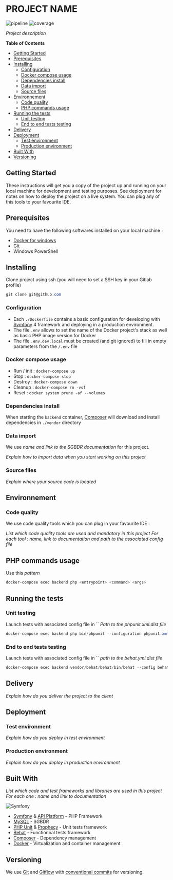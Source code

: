 # PROJECT NAME
![pipeline](https://gitlab.scalian.com/<projetc_path>/badges/develop/pipeline.svg)
![coverage](https://gitlab.scalian.com/<projetc_path>/badges/develop/coverage.svg)

*Project description*

**Table of Contents**

- [Getting Started](#getting-started)
- [Prerequisites](#prerequisites)
- [Installing](#installing)
  - [Configuration](#configuration)
  - [Docker compose usage](#docker-compose-usage)
  - [Dependencies install](#dependencies-install)
  - [Data import](#data-import)
  - [Source files](#source-files)
- [Environnement](#environnement)
  - [Code quality](#code-quality)
  - [PHP commands usage](#php-commands-usage)
- [Running the tests](#running-the-tests)
  - [Unit testing](#unit-testing)
  - [End to end tests testing](#end-to-end-tests-testing)
- [Delivery](#delivery)
- [Deployment](#deployment)
  - [Test environment](#test-environment)
  - [Production environment](#production-environment)
- [Built With](#built-with)
- [Versioning](#versioning)

## Getting Started

These instructions will get you a copy of the project up and running on your local machine for development and testing purposes.
See deployment for notes on how to deploy the project on a live system.
You can plug any of this tools to your favourite IDE.

## Prerequisites

You need to have the following softwares installed on your local machine :
- [Docker for windows](https://docs.docker.com/docker-for-windows/)
- [Git](https://git-scm.com/)
- Windows PowerShell

## Installing

Clone project using ssh (you will need to set a SSH key in your Gitlab profile) 
```Powershell
git clone git@github.com
```

### Configuration

- Each `./Dockerfile` contains a basic configuration for developing with [Symfony](https://symfony.com) 4 framework and deploying in a production environment.
- The file `.env` allows to set the name of the Docker project's stack as well as basic PHP image version for Docker
- The file `.env.dev.local` must be created (and git ignored) to fill in empty parameters from the `/.env` file 

### Docker compose usage

- Run / init : `docker-compose up`
- Stop : `docker-compose stop`
- Destroy : `docker-compose down`
- Cleanup : `docker-compose rm -vsf`
- Reset :  `docker system prune -af --volumes`

### Dependencies install

When starting the `backend` container, [Composer](https://getcomposer.org/) will download and install dependencies in `./vendor` directory

### Data import

We use *name and link to the SGBDR documentation* for this project.

*Explain how to import data when you start working on this project*

### Source files

*Explain where your source code is located*

## Environnement

### Code quality

We use code quality tools which you can plug in your favourite IDE :

*List which code quality tools are used and mandatory in this project*
*For each tool : name, link to documentation and path to the associated config file*

## PHP commands usage

Use this *pattern*
```PowerShell
docker-compose exec backend php <entrypoint> <command> <args>
```

## Running the tests

### Unit testing

Launch tests with associated config file in `` *Path to the phpunit.xml.dist file*

```PowerShell
docker-compose exec backend php bin/phpunit --configuration phpunit.xml.dist tests/
```

### End to end tests testing

Launch tests with associated config file in `` *path to the behat.yml.dist file*

```PowerShell
docker-compose exec backend vendor/behat/behat/bin/behat --config behat.yml.dist features/
```

## Delivery

*Explain how do you deliver the project to the client*

## Deployment

### Test environment

*Explain how do you deploy in test environment*

### Production environment

*Explain how do you deploy in production environment*

## Built With

*List which code and test frameworks and libraries are used in this project*
*For each one : name and link to documentation*

![Symfony](https://symfony.com/images/logos/header-logo.svg)

- [Symfony](https://symfony.com) & [API Platform](https://symfony.com) - PHP Framework
- [MySQL](https://www.mysql.com/) - SGBDR
- [PHP Unit](https://phpunit.readthedocs.io/) & [Prophecy](https://github.com/phpspec/prophecy) - Unit tests framework
- [Behat](https://behat.org/) - Functionnal tests framework
- [Composer](https://getcomposer.org/) - Dependency management
- [Docker](https://www.docker.com/) - Virtualization and container management

## Versioning

We use [Git](https://git-scm.com/) and [Gitflow](https://www.atlassian.com/git/tutorials/comparing-workflows/gitflow-workflow) with [conventional commits](https://www.conventionalcommits.org/) for versioning.